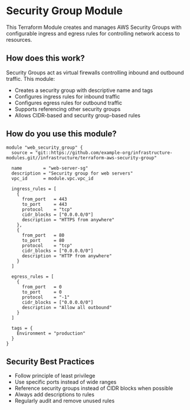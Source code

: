 # Security Group Module

This Terraform Module creates and manages AWS Security Groups with configurable ingress and egress rules for controlling network access to resources.

## How does this work?

Security Groups act as virtual firewalls controlling inbound and outbound traffic. This module:

- Creates a security group with descriptive name and tags
- Configures ingress rules for inbound traffic
- Configures egress rules for outbound traffic
- Supports referencing other security groups
- Allows CIDR-based and security group-based rules

## How do you use this module?
```hcl
module "web_security_group" {
  source = "git::https://github.com/example-org/infrastructure-modules.git//infrastructure/terraform-aws-security-group"

  name        = "web-server-sg"
  description = "Security group for web servers"
  vpc_id      = module.vpc.vpc_id

  ingress_rules = [
    {
      from_port   = 443
      to_port     = 443
      protocol    = "tcp"
      cidr_blocks = ["0.0.0.0/0"]
      description = "HTTPS from anywhere"
    },
    {
      from_port   = 80
      to_port     = 80
      protocol    = "tcp"
      cidr_blocks = ["0.0.0.0/0"]
      description = "HTTP from anywhere"
    }
  ]

  egress_rules = [
    {
      from_port   = 0
      to_port     = 0
      protocol    = "-1"
      cidr_blocks = ["0.0.0.0/0"]
      description = "Allow all outbound"
    }
  ]

  tags = {
    Environment = "production"
  }
}
```

## Security Best Practices

- Follow principle of least privilege
- Use specific ports instead of wide ranges
- Reference security groups instead of CIDR blocks when possible
- Always add descriptions to rules
- Regularly audit and remove unused rules
